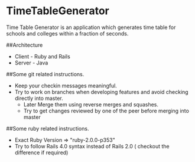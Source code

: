 TimeTableGenerator
==================

Time Table Generator is an application which generates time table for schools and colleges within a fraction of seconds. 


##Architecture
* Client - Ruby and Rails
* Server - Java


##Some git related instructions.
*   Keep your checkin messages meaningful.
*   Try to work on branches when developing features and avoid checking directly into master.
    *   Later Merge them using reverse merges and squashes.
    *   Try to get changes reviewed by one of the peer before merging into master


##Some ruby related instructions.
-   Exact Ruby Version => "ruby-2.0.0-p353"
-   Try to follow Rails 4.0 syntax instead of Rails 2.0 ( checkout the difference if required)